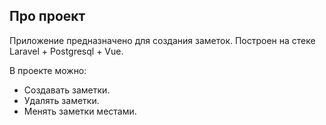 

## Про проект

Приложение предназначено для создания заметок. Построен на стеке Laravel + Postgresql + Vue.

В проекте можно:

- Создавать заметки.
- Удалять заметки.
- Менять заметки местами.


